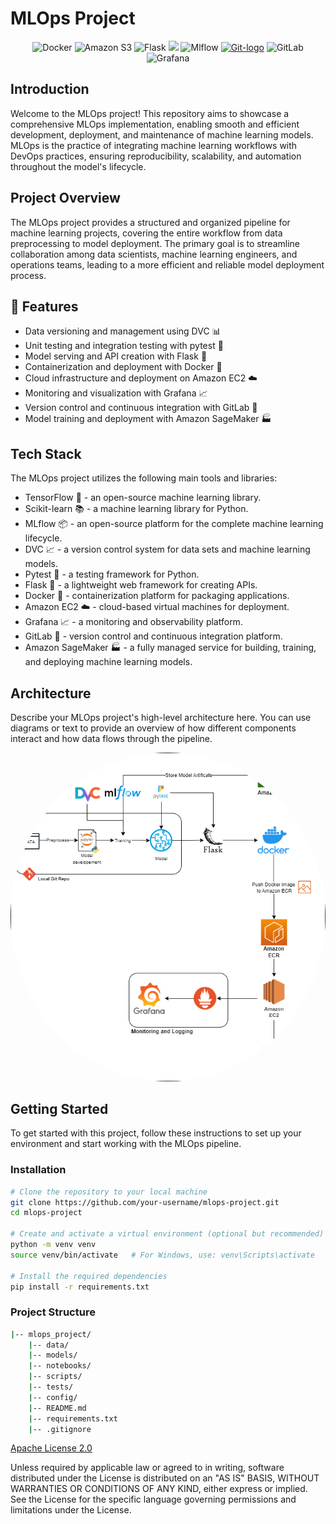 # MLOps Project
 
<p align="center">
  <img src="https://www.vectorlogo.zone/logos/docker/docker-icon.svg" alt="Docker" width="50" height="50" />
  <img src="https://www.vectorlogo.zone/logos/amazon_aws/amazon_aws-icon.svg" alt="Amazon S3" width="50" height="50" />
  <img src="https://www.vectorlogo.zone/logos/pocoo_flask/pocoo_flask-icon.svg" alt="Flask" width="50" height="50" />
 <a href="https://cdnlogo.com/logo/data-version-control_134778.html"><img src="https://www.cdnlogo.com/logos/d/2/data-version-control.svg"></a>
  <img src="https://github.com/mlflow/mlflow/blob/master/docs/source/_static/MLflow-logo-final-black.png" alt="Mlflow"/>
<a title="Jason Long, CC BY 3.0 &lt;https://creativecommons.org/licenses/by/3.0&gt;, via Wikimedia Commons" href="https://commons.wikimedia.org/wiki/File:Git-logo.svg"><img width="90" alt="Git-logo" src="https://upload.wikimedia.org/wikipedia/commons/thumb/e/e0/Git-logo.svg/512px-Git-logo.svg.png"></a>  <img src="https://www.vectorlogo.zone/logos/gitlab/gitlab-icon.svg" alt="GitLab" width="50" height="50" />
  <img src="https://www.vectorlogo.zone/logos/grafana/grafana-icon.svg" alt="Grafana" width="50" height="50" />
</p>

## Introduction
Welcome to the MLOps project! This repository aims to showcase a comprehensive MLOps implementation, enabling smooth and efficient development, deployment, and maintenance of machine learning models. MLOps is the practice of integrating machine learning workflows with DevOps practices, ensuring reproducibility, scalability, and automation throughout the model's lifecycle.

## Project Overview
The MLOps project provides a structured and organized pipeline for machine learning projects, covering the entire workflow from data preprocessing to model deployment. The primary goal is to streamline collaboration among data scientists, machine learning engineers, and operations teams, leading to a more efficient and reliable model deployment process.

## 🚀 Features
- Data versioning and management using DVC 📊
- Unit testing and integration testing with pytest 🧪
- Model serving and API creation with Flask 🤖
- Containerization and deployment with Docker 🐳
- Cloud infrastructure and deployment on Amazon EC2 ☁️
- Monitoring and visualization with Grafana 📈
- Version control and continuous integration with GitLab 🔧
- Model training and deployment with Amazon SageMaker 🏭

## Tech Stack
The MLOps project utilizes the following main tools and libraries:

- TensorFlow 🧠 - an open-source machine learning library.
- Scikit-learn 📚 - a machine learning library for Python.
- MLflow 📦 - an open-source platform for the complete machine learning lifecycle.
- DVC 📈 - a version control system for data sets and machine learning models.
- Pytest 🧪 - a testing framework for Python.
- Flask 🤖 - a lightweight web framework for creating APIs.
- Docker 🐳 - containerization platform for packaging applications.
- Amazon EC2 ☁️ - cloud-based virtual machines for deployment.
- Grafana 📈 - a monitoring and observability platform.
- GitLab 🔧 - version control and continuous integration platform.
- Amazon SageMaker 🏭 - a fully managed service for building, training, and deploying machine learning models.

## Architecture
Describe your MLOps project's high-level architecture here. You can use diagrams or text to provide an overview of how different components interact and how data flows through the pipeline.
<p align="center">
  <img src="./mlops.png" alt="Image Description" style="border-radius: 50%;" />
</p>




## Getting Started
To get started with this project, follow these instructions to set up your environment and start working with the MLOps pipeline.

### Installation
```bash
# Clone the repository to your local machine
git clone https://github.com/your-username/mlops-project.git
cd mlops-project

# Create and activate a virtual environment (optional but recommended)
python -m venv venv
source venv/bin/activate   # For Windows, use: venv\Scripts\activate

# Install the required dependencies
pip install -r requirements.txt
```
### Project Structure
```bash
|-- mlops_project/
    |-- data/
    |-- models/
    |-- notebooks/
    |-- scripts/
    |-- tests/
    |-- config/
    |-- README.md
    |-- requirements.txt
    |-- .gitignore

```
[Apache License 2.0](http://www.apache.org/licenses/LICENSE-2.0)

Unless required by applicable law or agreed to in writing, software
distributed under the License is distributed on an "AS IS" BASIS,
WITHOUT WARRANTIES OR CONDITIONS OF ANY KIND, either express or implied.
See the License for the specific language governing permissions and
limitations under the License.
